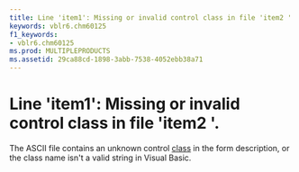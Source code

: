 ```yaml
---
title: Line 'item1': Missing or invalid control class in file 'item2 '.
keywords: vblr6.chm60125
f1_keywords:
- vblr6.chm60125
ms.prod: MULTIPLEPRODUCTS
ms.assetid: 29ca88cd-1898-3abb-7538-4052ebb38a71
---
```



# Line 'item1': Missing or invalid control class in file 'item2 '.

The ASCII file contains an unknown control [class](vbe-glossary.md) in the form description, or the class name isn't a valid string in Visual Basic.


